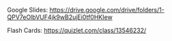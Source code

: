 Google Slides: <https://drive.google.com/drive/folders/1-QPV7eOlbVUF4jk9wB2ujEi0tf0HKIew>

Flash Cards: <https://quizlet.com/class/13546232/>

